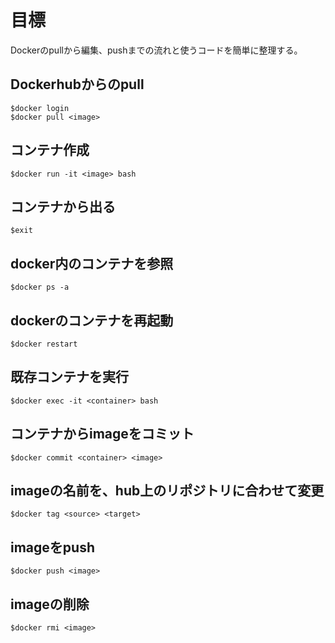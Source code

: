 # 目標
  Dockerのpullから編集、pushまでの流れと使うコードを簡単に整理する。  
## Dockerhubからのpull
```
$docker login 
$docker pull <image> 
```

## コンテナ作成
```
$docker run -it <image> bash
```

## コンテナから出る
```
$exit
```

## docker内のコンテナを参照
```
$docker ps -a
```

## dockerのコンテナを再起動
```
$docker restart 
```

## 既存コンテナを実行
```
$docker exec -it <container> bash
```

## コンテナからimageをコミット
```
$docker commit <container> <image>
```

## imageの名前を、hub上のリポジトリに合わせて変更
```
$docker tag <source> <target>
```

## imageをpush
```
$docker push <image>
```

## imageの削除
```
$docker rmi <image>
```
